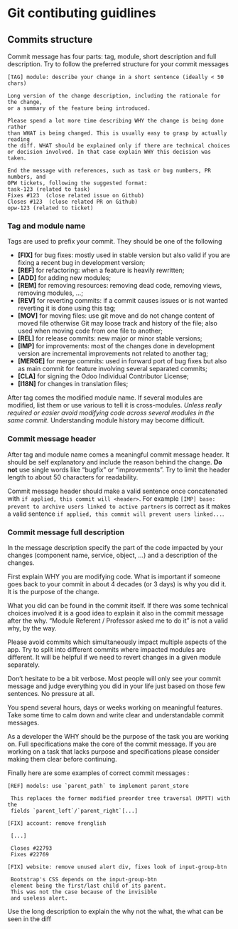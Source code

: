 # Git contibuting guidlines
## Commits structure

Commit message has four parts: tag, module, short description and full description. Try to follow the preferred structure for your commit messages

```
[TAG] module: describe your change in a short sentence (ideally < 50 chars)

Long version of the change description, including the rationale for the change,
or a summary of the feature being introduced.

Please spend a lot more time describing WHY the change is being done rather
than WHAT is being changed. This is usually easy to grasp by actually reading
the diff. WHAT should be explained only if there are technical choices
or decision involved. In that case explain WHY this decision was taken.

End the message with references, such as task or bug numbers, PR numbers, and
OPW tickets, following the suggested format:
task-123 (related to task)
Fixes #123  (close related issue on Github)
Closes #123  (close related PR on Github)
opw-123 (related to ticket)
```

### Tag and module name

Tags are used to prefix your commit. They should be one of the following

 - **[FIX]** for bug fixes: mostly used in stable version but also valid if you are fixing a recent bug in development version;
 - **[REF]** for refactoring: when a feature is heavily rewritten;
 - **[ADD]** for adding new modules;
 - **[REM]** for removing resources: removing dead code, removing views, removing modules, …;
 - **[REV]** for reverting commits: if a commit causes issues or is not wanted reverting it is done using this tag;
 - **[MOV]** for moving files: use git move and do not change content of moved file otherwise Git may loose track and history of the file; also used when moving code from one file to another;
 - **[REL]** for release commits: new major or minor stable versions;
 - **[IMP]** for improvements: most of the changes done in development version are incremental improvements not related to another tag;
 - **[MERGE]** for merge commits: used in forward port of bug fixes but also as main commit for feature involving several separated commits;
 - **[CLA]** for signing the Odoo Individual Contributor License;
 - **[I18N]** for changes in translation files;

After tag comes the modified module name. If several modules are modified, list them or use various to tell it is cross-modules.
*Unless really required or easier avoid modifying code across several modules in the same commit.*
Understanding module history may become difficult.

### Commit message header

After tag and module name comes a meaningful commit message header. It should be self explanatory and include the reason behind the change. **Do not** use single words like “bugfix” or “improvements”.
Try to limit the header length to about 50 characters for readability.

Commit message header should make a valid sentence once concatenated with `if applied, this commit will <header>`. For example `[IMP] base: prevent to archive users linked to active partners` is correct as it makes a valid sentence `if applied, this commit will prevent users linked...`.

### Commit message full description

In the message description specify the part of the code impacted by your changes (component name, service, object, …) and a description of the changes.

First explain WHY you are modifying code. What is important if someone goes back to your commit in about 4 decades (or 3 days) is why you did it. It is the purpose of the change.

What you did can be found in the commit itself. If there was some technical choices involved it is a good idea to explain it also in the commit message after the why. “Module Referent / Professor asked me to do it” is not a valid why, by the way.

Please avoid commits which simultaneously impact multiple aspects of the app. Try to split into different commits where impacted modules are different. It will be helpful if we need to revert changes in a given module separately.

Don’t hesitate to be a bit verbose. Most people will only see your commit message and judge everything you did in your life just based on those few sentences. No pressure at all.

You spend several hours, days or weeks working on meaningful features. Take some time to calm down and write clear and understandable commit messages.

As a developer the WHY should be the purpose of the task you are working on. Full specifications make the core of the commit message. If you are working on a task that lacks purpose and specifications please consider making them clear before continuing.

Finally here are some examples of correct commit messages :

```
[REF] models: use `parent_path` to implement parent_store

 This replaces the former modified preorder tree traversal (MPTT) with the
 fields `parent_left`/`parent_right`[...]

[FIX] account: remove frenglish

 [...]

 Closes #22793
 Fixes #22769

[FIX] website: remove unused alert div, fixes look of input-group-btn

 Bootstrap's CSS depends on the input-group-btn
 element being the first/last child of its parent.
 This was not the case because of the invisible
 and useless alert.
```
Use the long description to explain the why not the what, the what can be seen in the diff
